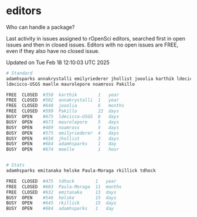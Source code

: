 # editors

Who can handle a package?

Last activity in issues assigned to rOpenSci editors, searched first in open
issues and then in closed issues. Editors with no open issues are FREE, even if
they also have no closed issue.


Updated on Tue Feb 18 12:10:03 UTC 2025

```bash
# Standard
adamhsparks annakrystalli emilyriederer jhollist jooolia karthik ldecicco
ldecicco-USGS maelle maurolepore noamross Pakillo

FREE  CLOSED  #358  karthik        1   year
FREE  CLOSED  #502  annakrystalli  1   year
FREE  CLOSED  #648  jooolia        6   months
FREE  CLOSED  #599  Pakillo        22  days
BUSY  OPEN    #675  ldecicco-USGS  8   days
BUSY  OPEN    #673  maurolepore    5   days
BUSY  OPEN    #489  noamross       5   days
BUSY  OPEN    #575  emilyriederer  4   days
BUSY  OPEN    #658  jhollist       3   days
BUSY  OPEN    #684  adamhsparks    1   day
BUSY  OPEN    #674  maelle         1   hour


# Stats
adamhsparks emitanaka helske Paula-Moraga rkillick tdhock

FREE  CLOSED  #475  tdhock        1   year
FREE  CLOSED  #603  Paula-Moraga  11  months
FREE  CLOSED  #632  emitanaka     13  days
BUSY  OPEN    #546  helske        15  days
BUSY  OPEN    #645  rkillick      15  days
BUSY  OPEN    #684  adamhsparks   1   day
```

